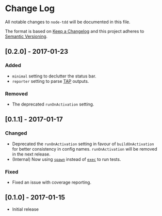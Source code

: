 # Change Log
All notable changes to `node-tdd` will be documented in this file.

The format is based on [Keep a Changelog](http://keepachangelog.com/) and this project adheres to [Semantic Versioning](http://semver.org/).

## [0.2.0] - 2017-01-23
### Added
- `minimal` setting to declutter the status bar.
- `reporter` setting to parse [TAP](https://testanything.org/producers.html#javascript) outputs.

### Removed
- The deprecated `runOnActivation` setting.

## [0.1.1] - 2017-01-17
### Changed
- Deprecated the `runOnActivation` setting in favour of `buildOnActivation` for better consistency in config names. `runOnActivation` will be removed in the next release.
- (Internal) Now using [`spawn`](https://nodejs.org/api/child_process.html#child_process_child_process_spawn_command_args_options) instead of [`exec`](https://nodejs.org/api/child_process.html#child_process_child_process_exec_command_options_callback) to run tests.

### Fixed
- Fixed an issue with coverage reporting.

## [0.1.0] - 2017-01-15
- Initial release
